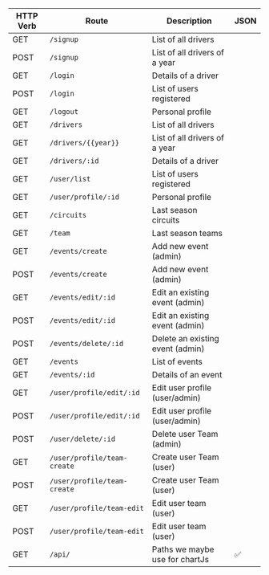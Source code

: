 | HTTP Verb  | Route                       | Description                      | JSON |   
|------------|-----------------------------|----------------------------------|------|
| GET        | `/signup`                   | List of all drivers              |      |   
| POST       | `/signup`                   | List of all drivers of a year    |      |   
| GET        | `/login`                    | Details of a driver              |      |   
| POST       | `/login`                    | List of users registered         |      |   
| GET        | `/logout`                   | Personal profile                 |      |   
| GET        | `/drivers`                  | List of all drivers              |      |   
| GET        | `/drivers/{{year}}`         | List of all drivers of a year    |      |   
| GET        | `/drivers/:id`              | Details of a driver              |      |   
| GET        | `/user/list`                | List of users registered         |      |   
| GET        | `/user/profile/:id`         | Personal profile                 |      |   
| GET        | `/circuits`                 | Last season circuits             |      |   
| GET        | `/team`                     | Last season teams                |      |   
| GET        | `/events/create`            | Add new event (admin)            |      |   
| POST       | `/events/create`            | Add new event (admin)            |      |   
| GET        | `/events/edit/:id`          | Edit an existing event (admin)   |      |   
| POST       | `/events/edit/:id`          | Edit an existing event (admin)   |      |   
| POST       | `/events/delete/:id`        | Delete an existing event (admin) |      |   
| GET        | `/events`                   | List of events                   |      |   
| GET        | `/events/:id`               | Details of an event              |      |   
| GET        | `/user/profile/edit/:id`    | Edit user profile (user/admin)   |      |   
| POST       | `/user/profile/edit/:id`    | Edit user profile (user/admin)   |      |   
| POST       | `/user/delete/:id`          | Delete user Team (admin)         |      |   
| GET        | `/user/profile/team-create` | Create user Team (user)          |      |   
| POST       | `/user/profile/team-create` | Create user Team (user)          |      |   
| GET        | `/user/profile/team-edit`   | Edit user team (user)            |      |   
| POST       | `/user/profile/team-edit`   | Edit user team (user)            |      |   
| GET        | `/api/`                     | Paths we maybe use for chartJs   | ✅   |